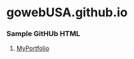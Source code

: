 # gowebUSA.github.io

### Sample GitHUb HTML
1. [MyPortfolio](http://gowebUSA.github.io/MyPortfolio)
